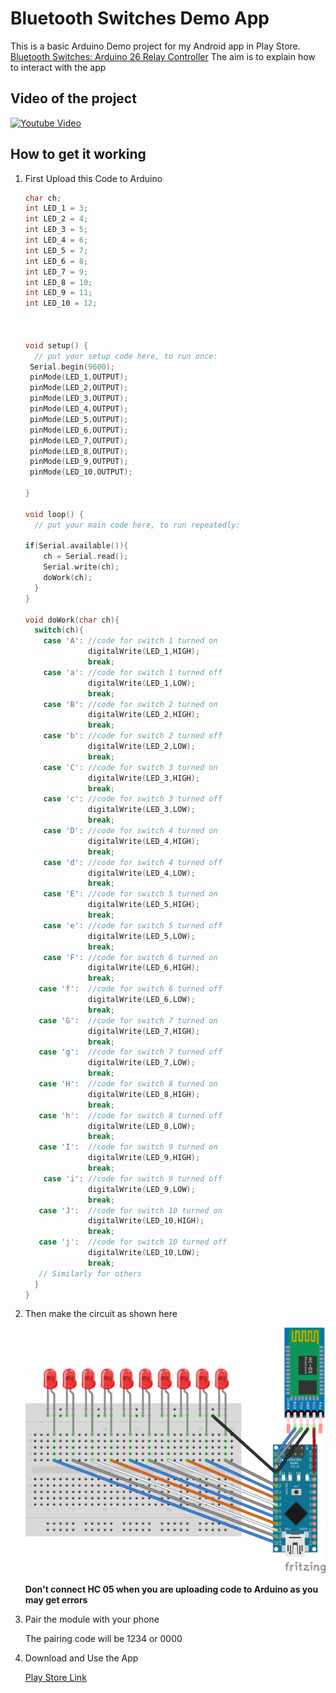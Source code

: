 # Bluetooth Switches Demo App
This is a basic Arduino Demo project for my Android app in Play Store.
[Bluetooth Switches: Arduino 26 Relay Controller](https://play.google.com/store/apps/details?id=com.github.yashx.arduinobluetoothswitcheshc_05andhc_06)
The aim is to explain how to interact with the app

## Video of the project 
[![Youtube Video](http://img.youtube.com/vi/SfY806KR6qE/0.jpg)](http://www.youtube.com/watch?v=SfY806KR6qE "Youtube Video")

## How to get it working
   
1. First Upload this Code to Arduino

   ```C
   char ch;
   int LED_1 = 3;
   int LED_2 = 4;
   int LED_3 = 5;
   int LED_4 = 6;
   int LED_5 = 7;
   int LED_6 = 8;
   int LED_7 = 9;
   int LED_8 = 10;
   int LED_9 = 11;
   int LED_10 = 12;



   void setup() {
     // put your setup code here, to run once:
    Serial.begin(9600);
    pinMode(LED_1,OUTPUT);
    pinMode(LED_2,OUTPUT);
    pinMode(LED_3,OUTPUT);
    pinMode(LED_4,OUTPUT);
    pinMode(LED_5,OUTPUT);
    pinMode(LED_6,OUTPUT);
    pinMode(LED_7,OUTPUT);
    pinMode(LED_8,OUTPUT);
    pinMode(LED_9,OUTPUT);
    pinMode(LED_10,OUTPUT);
 
   }

   void loop() {
     // put your main code here, to run repeatedly:

   if(Serial.available()){
       ch = Serial.read();
       Serial.write(ch);
       doWork(ch);
     }
   }

   void doWork(char ch){
     switch(ch){
       case 'A': //code for switch 1 turned on
                 digitalWrite(LED_1,HIGH);
                 break;
       case 'a': //code for switch 1 turned off
                 digitalWrite(LED_1,LOW);
                 break;
       case 'B': //code for switch 2 turned on
                 digitalWrite(LED_2,HIGH);
                 break;
       case 'b': //code for switch 2 turned off
                 digitalWrite(LED_2,LOW);
                 break;
       case 'C': //code for switch 3 turned on
                 digitalWrite(LED_3,HIGH);
                 break;
       case 'c': //code for switch 3 turned off
                 digitalWrite(LED_3,LOW);
                 break;
       case 'D': //code for switch 4 turned on
                 digitalWrite(LED_4,HIGH);
                 break;
       case 'd': //code for switch 4 turned off
                 digitalWrite(LED_4,LOW);
                 break;      
       case 'E': //code for switch 5 turned on
                 digitalWrite(LED_5,HIGH);
                 break;
       case 'e': //code for switch 5 turned off
                 digitalWrite(LED_5,LOW);
                 break;
       case 'F': //code for switch 6 turned on
                 digitalWrite(LED_6,HIGH);
                 break;
      case 'f':  //code for switch 6 turned off
                 digitalWrite(LED_6,LOW);
                 break;
      case 'G':  //code for switch 7 turned on
                 digitalWrite(LED_7,HIGH);
                 break;
      case 'g':  //code for switch 7 turned off
                 digitalWrite(LED_7,LOW);
                 break;
      case 'H':  //code for switch 8 turned on
                 digitalWrite(LED_8,HIGH);
                 break;
      case 'h':  //code for switch 8 turned off
                 digitalWrite(LED_8,LOW);
                 break;
      case 'I':  //code for switch 9 turned on
                 digitalWrite(LED_9,HIGH);
                 break;
       case 'i': //code for switch 9 turned off
                 digitalWrite(LED_9,LOW);
                 break;
      case 'J':  //code for switch 10 turned on
                 digitalWrite(LED_10,HIGH);
                 break;
      case 'j':  //code for switch 10 turned off
                 digitalWrite(LED_10,LOW);
                 break;
      // Similarly for others
     }
   }
   ```
   

2. Then make the circuit as shown here

   ![Circuit Diagram](/led%20demo_bb.png?raw=true)
   
   **Don't connect HC 05 when you are uploading code to Arduino as you may get errors**
   
3. Pair the module with your phone

   The pairing code will be 1234 or 0000
   
4. Download and Use the App

   [Play Store Link](https://play.google.com/store/apps/details?id=com.github.yashx.arduinobluetoothswitcheshc_05andhc_06 "Bluetooth Switches: Arduino 26 Relay Controller")
   
